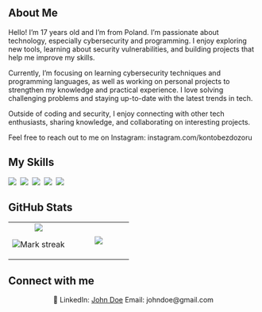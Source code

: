 ## About Me

Hello! I’m 17 years old and I’m from Poland. I’m passionate about technology, especially cybersecurity and programming. I enjoy exploring new tools, learning about security vulnerabilities, and building projects that help me improve my skills.

Currently, I’m focusing on learning cybersecurity techniques and programming languages, as well as working on personal projects to strengthen my knowledge and practical experience. I love solving challenging problems and staying up-to-date with the latest trends in tech.

Outside of coding and security, I enjoy connecting with other tech enthusiasts, sharing knowledge, and collaborating on interesting projects.

Feel free to reach out to me on Instagram: instagram.com/kontobezdozoru

## My Skills

<img src="https://img.shields.io/badge/HTML-%23E34F26.svg?logo=html5&logoColor=white"> 
<img src="https://img.shields.io/badge/Python-3776AB?logo=python&logoColor=fff"> 
<img src="https://img.shields.io/badge/JavaScript-F7DF1E?logo=javascript&logoColor=000"> 
<img src="https://img.shields.io/badge/C++-%2300599C.svg?logo=c%2B%2B&logoColor=white"> 
<img src="https://img.shields.io/badge/CSS-1572B6?logo=css3&logoColor=fff"> 

## GitHub Stats

<table><tbody><tr border="none"><td width="50%" align="center">
<img align="middle" src="https://readme-stats-fork-mauve.vercel.app/api/?username=archpurist&theme=dark&show_icons=true&count_private=true">

<img alt="Mark streak" src="https://github-readme-streak-stats-five-roan.vercel.app?user=archpurist&theme=dark"></td><td width="50%" align="center">
<img align="middle" src="https://readme-stats-fork-mauve.vercel.app/api/top-langs/?username=archpurist&theme=dark&hide_border=false&no-bg=true&no-frame=true&langs_count=6"></td></tr></tbody></table>

## Connect with me

<p align="center">🔗 LinkedIn: <a href="https://www.linkedin.com/in/johndoe" target="_blank">John Doe</a> Email: johndoe@gmail.com</p>